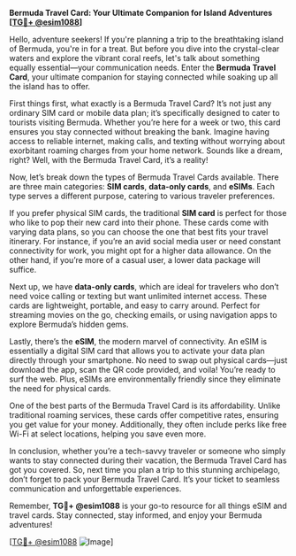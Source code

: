 **Bermuda Travel Card: Your Ultimate Companion for Island Adventures [[TG💪+ @esim1088](https://t.me/s/esim1088)]**

Hello, adventure seekers! If you're planning a trip to the breathtaking island of Bermuda, you're in for a treat. But before you dive into the crystal-clear waters and explore the vibrant coral reefs, let's talk about something equally essential—your communication needs. Enter the **Bermuda Travel Card**, your ultimate companion for staying connected while soaking up all the island has to offer.

First things first, what exactly is a Bermuda Travel Card? It’s not just any ordinary SIM card or mobile data plan; it’s specifically designed to cater to tourists visiting Bermuda. Whether you’re here for a week or two, this card ensures you stay connected without breaking the bank. Imagine having access to reliable internet, making calls, and texting without worrying about exorbitant roaming charges from your home network. Sounds like a dream, right? Well, with the Bermuda Travel Card, it’s a reality!

Now, let’s break down the types of Bermuda Travel Cards available. There are three main categories: **SIM cards**, **data-only cards**, and **eSIMs**. Each type serves a different purpose, catering to various traveler preferences.

If you prefer physical SIM cards, the traditional **SIM card** is perfect for those who like to pop their new card into their phone. These cards come with varying data plans, so you can choose the one that best fits your travel itinerary. For instance, if you’re an avid social media user or need constant connectivity for work, you might opt for a higher data allowance. On the other hand, if you’re more of a casual user, a lower data package will suffice.

Next up, we have **data-only cards**, which are ideal for travelers who don’t need voice calling or texting but want unlimited internet access. These cards are lightweight, portable, and easy to carry around. Perfect for streaming movies on the go, checking emails, or using navigation apps to explore Bermuda’s hidden gems.

Lastly, there’s the **eSIM**, the modern marvel of connectivity. An eSIM is essentially a digital SIM card that allows you to activate your data plan directly through your smartphone. No need to swap out physical cards—just download the app, scan the QR code provided, and voila! You’re ready to surf the web. Plus, eSIMs are environmentally friendly since they eliminate the need for physical cards.

One of the best parts of the Bermuda Travel Card is its affordability. Unlike traditional roaming services, these cards offer competitive rates, ensuring you get value for your money. Additionally, they often include perks like free Wi-Fi at select locations, helping you save even more.

In conclusion, whether you’re a tech-savvy traveler or someone who simply wants to stay connected during their vacation, the Bermuda Travel Card has got you covered. So, next time you plan a trip to this stunning archipelago, don’t forget to pack your Bermuda Travel Card. It’s your ticket to seamless communication and unforgettable experiences.

Remember, **TG💪+ @esim1088** is your go-to resource for all things eSIM and travel cards. Stay connected, stay informed, and enjoy your Bermuda adventures!

[[TG💪+ @esim1088](https://t.me/s/esim1088) ![Image](https://i.postimg.cc/Y0z9fWf4/image.png)]